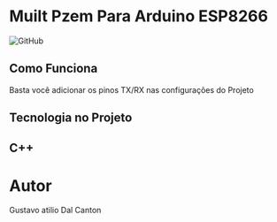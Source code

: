 # Muilt Pzem Para Arduino ESP8266
![GitHub](https://img.shields.io/github/license/GustavoAtilio/Multi_Pzem?style=flat-square)
## Como Funciona
Basta você adicionar os pinos TX/RX nas configurações do Projeto

## Tecnologia no Projeto
## C++

# Autor
Gustavo atilio Dal Canton
